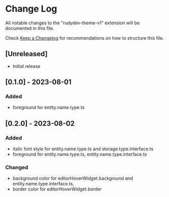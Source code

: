 # Change Log

All notable changes to the "rudydev-theme-v1" extension will be documented in this file.

Check [Keep a Changelog](http://keepachangelog.com/) for recommendations on how to structure this file.

## [Unreleased]

- Initial release

## [0.1.0] - 2023-08-01

### Added

- foreground for entity.name.type.ts

## [0.2.0] - 2023-08-02

### Added

- italic font style for entity.name.type.ts and storage.type.interface.ts
- foreground for entity.name.type.ts, entity.name.type.interface.ts

### Changed

- background color for editorHoverWidget.background and entity.name.type.interface.ts,
- border color for editorHoverWidget.border